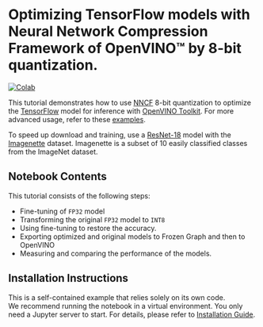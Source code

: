 # Optimizing TensorFlow models with Neural Network Compression Framework of OpenVINO™ by 8-bit quantization.
[![Colab](https://colab.research.google.com/assets/colab-badge.svg)](https://colab.research.google.com/github/openvinotoolkit/openvino_notebooks/blob/main/notebooks/tensorflow-quantization-aware-training/tensorflow-quantization-aware-training.ipynb)

This tutorial demonstrates how to use [NNCF](https://github.com/openvinotoolkit/nncf) 8-bit quantization to optimize the 
[TensorFlow](https://www.tensorflow.org) model for inference with [OpenVINO Toolkit](https://docs.openvino.ai/). 
For more advanced usage, refer to these [examples](https://github.com/openvinotoolkit/nncf/tree/develop/examples).

To speed up download and training, use a [ResNet-18](https://arxiv.org/abs/1512.03385) model with the 
[Imagenette](http://cs231n.stanford.edu/reports/2015/pdfs/leonyao_final.pdf) dataset. Imagenette is a subset of 10 easily classified classes from the ImageNet dataset.

## Notebook Contents

This tutorial consists of the following steps:
* Fine-tuning of `FP32` model
* Transforming the original `FP32` model to `INT8`
* Using fine-tuning to restore the accuracy.
* Exporting optimized and original models to Frozen Graph and then to OpenVINO
* Measuring and comparing the performance of the models.

## Installation Instructions

This is a self-contained example that relies solely on its own code.</br>
We recommend  running the notebook in a virtual environment. You only need a Jupyter server to start.
For details, please refer to [Installation Guide](../../README.md).

